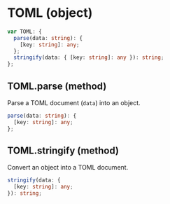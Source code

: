 <!-- INPUT:
declare var TOML: {
  /**
   * Parse a TOML document (`data`) into an object.
   */
  parse(data: string): { [key: string]: any };
  /**
   * Convert an object into a TOML document.
   */
  stringify(data: { [key: string]: any }): string;
};

-->
# TOML (object)

```ts
var TOML: {
  parse(data: string): {
    [key: string]: any;
  };
  stringify(data: { [key: string]: any }): string;
};
```

## TOML.parse (method)

Parse a TOML document (`data`) into an object.

```ts
parse(data: string): {
  [key: string]: any;
};
```

## TOML.stringify (method)

Convert an object into a TOML document.

```ts
stringify(data: {
  [key: string]: any;
}): string;
```

<!-- OUTPUT.frontmatter:
null
-->
<!-- OUTPUT.warnings:
[]
-->

